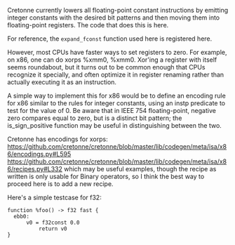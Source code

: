 Cretonne currently lowers all floating-point constant instructions by emitting integer constants with the desired bit patterns and then moving them into floating-point registers. The code that does this is here.

For reference, the `expand_fconst` function used here is registered here.

However, most CPUs have faster ways to set registers to zero. For example, on x86, one can do xorps %xmm0, %xmm0. Xor'ing a register with itself seems roundabout, but it turns out to be common enough that CPUs recognize it specially, and often optimize it in register renaming rather than actually executing it as an instruction.

A simple way to implement this for x86 would be to define an encoding rule for x86 similar to the rules for integer constants, using an instp predicate to test for the value of 0. Be aware that in IEEE 754 floating-point, negative zero compares equal to zero, but is a distinct bit pattern; the is_sign_positive function may be useful in distinguishing between the two.

Cretonne has encodings for xorps:
https://github.com/cretonne/cretonne/blob/master/lib/codegen/meta/isa/x86/encodings.py#L595
https://github.com/cretonne/cretonne/blob/master/lib/codegen/meta/isa/x86/recipes.py#L332
which may be useful examples, though the recipe as written is only usable for Binary operators, so I think the best way to proceed here is to add a new recipe.

Here's a simple testcase for f32:

```
function %foo() -> f32 fast {
  ebb0:
      v0 = f32const 0.0
          return v0
}
```
